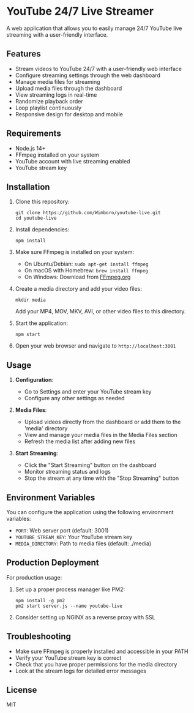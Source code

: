 # YouTube 24/7 Live Streamer

A web application that allows you to easily manage 24/7 YouTube live streaming with a user-friendly interface.

## Features

- Stream videos to YouTube 24/7 with a user-friendly web interface
- Configure streaming settings through the web dashboard
- Manage media files for streaming
- Upload media files through the dashboard
- View streaming logs in real-time
- Randomize playback order
- Loop playlist continuously
- Responsive design for desktop and mobile

## Requirements

- Node.js 14+
- FFmpeg installed on your system
- YouTube account with live streaming enabled
- YouTube stream key

## Installation

1. Clone this repository:
   ```
   git clone https://github.com/Wimboro/youtube-live.git
   cd youtube-live
   ```

2. Install dependencies:
   ```
   npm install
   ```

3. Make sure FFmpeg is installed on your system:
   - On Ubuntu/Debian: `sudo apt-get install ffmpeg`
   - On macOS with Homebrew: `brew install ffmpeg`
   - On Windows: Download from [FFmpeg.org](https://ffmpeg.org/download.html)

4. Create a media directory and add your video files:
   ```
   mkdir media
   ```
   Add your MP4, MOV, MKV, AVI, or other video files to this directory.

5. Start the application:
   ```
   npm start
   ```

6. Open your web browser and navigate to `http://localhost:3001`

## Usage

1. **Configuration**: 
   - Go to Settings and enter your YouTube stream key
   - Configure any other settings as needed

2. **Media Files**:
   - Upload videos directly from the dashboard or add them to the 'media' directory
   - View and manage your media files in the Media Files section
   - Refresh the media list after adding new files

3. **Start Streaming**:
   - Click the "Start Streaming" button on the dashboard
   - Monitor streaming status and logs
   - Stop the stream at any time with the "Stop Streaming" button

## Environment Variables

You can configure the application using the following environment variables:
- `PORT`: Web server port (default: 3001)
- `YOUTUBE_STREAM_KEY`: Your YouTube stream key
- `MEDIA_DIRECTORY`: Path to media files (default: ./media)

## Production Deployment

For production usage:

1. Set up a proper process manager like PM2:
   ```
   npm install -g pm2
   pm2 start server.js --name youtube-live
   ```

2. Consider setting up NGINX as a reverse proxy with SSL

## Troubleshooting

- Make sure FFmpeg is properly installed and accessible in your PATH
- Verify your YouTube stream key is correct
- Check that you have proper permissions for the media directory
- Look at the stream logs for detailed error messages

## License

MIT 
